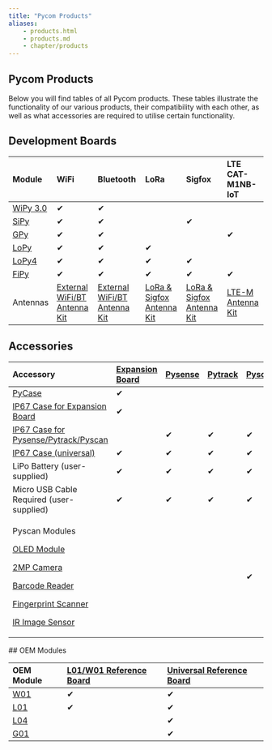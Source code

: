 ```yaml
---
title: "Pycom Products"
aliases:
    - products.html
    - products.md
    - chapter/products
---
```

## Pycom Products

Below you will find tables of all Pycom products. These tables illustrate the functionality of our various products, their compatibility with each other, as well as what accessories are required to utilise certain functionality.

## Development Boards

| Module | WiFi | Bluetooth | LoRa | Sigfox | LTE CAT-M1NB-IoT |
| :--- | :--- | :--- | :--- | :--- | :--- |
| [ WiPy 3.0](datasheets/development/wipy3) | &#10004; | &#10004; |  |  |  |
| [SiPy](datasheets/development/sipy) | &#10004; | &#10004; |  | &#10004; |  |
| [GPy](datasheets/development/gpy) | &#10004; | &#10004; |  |  | &#10004; |
| [LoPy](datasheets/development/lopy) | &#10004; | &#10004; | &#10004; |  |  |
| [LoPy4](datasheets/development/lopy4) | &#10004; | &#10004; | &#10004; | &#10004; |  |
| [FiPy](datasheets/development/fipy) | &#10004; | &#10004; | &#10004; | &#10004; | &#10004; |
| Antennas | [External WiFi/BT Antenna Kit](https://pycom.io/product/external-wifi-antenna/) | [External WiFi/BT Antenna Kit](https://pycom.io/product/external-wifi-antenna/) | [LoRa & Sigfox Antenna Kit](https://pycom.io/product/lora-antenna-kit/) | [LoRa & Sigfox Antenna Kit](https://pycom.io/product/lora-antenna-kit/) | [LTE-M Antenna Kit](https://pycom.io/product/lte-m-antenna-kit/) |

## Accessories

<table>
  <thead>
    <tr>
      <th style="text-align:left">Accessory</th>
      <th style="text-align:left"><a href="datasheets/boards/expansion3.md">Expansion Board</a>
      </th>
      <th style="text-align:left"><a href="datasheets/boards/pysense.md">Pysense</a>
      </th>
      <th style="text-align:left"><a href="datasheets/boards/pytrack.md">Pytrack</a>
      </th>
      <th style="text-align:left"><a href="datasheets/boards/pyscan.md">Pyscan</a>
      </th>
    </tr>
  </thead>
  <tbody>
    <tr>
      <td style="text-align:left"><a href="https://pycom.io/product/pycase/">PyCase</a>
      </td>
      <td style="text-align:left">&#10004;</td>
      <td style="text-align:left"></td>
      <td style="text-align:left"></td>
      <td style="text-align:left"></td>
    </tr>
    <tr>
      <td style="text-align:left"><a href="https://pycom.io/product/ip67-expansion-board-case/">IP67 Case for Expansion Board</a>
      </td>
      <td style="text-align:left">&#10004;</td>
      <td style="text-align:left"></td>
      <td style="text-align:left"></td>
      <td style="text-align:left"></td>
    </tr>
    <tr>
      <td style="text-align:left"><a href="https://pycom.io/product/ip67-case/">IP67 Case for Pysense/Pytrack/Pyscan</a>
      </td>
      <td style="text-align:left"></td>
      <td style="text-align:left">&#10004;</td>
      <td style="text-align:left">&#10004;</td>
      <td style="text-align:left">&#10004;</td>
    </tr>
    <tr>
      <td style="text-align:left"><a href="https://pycom.io/product/universal-ip67-case/">IP67 Case (universal)</a>
      </td>
      <td style="text-align:left">&#10004;</td>
      <td style="text-align:left">&#10004;</td>
      <td style="text-align:left">&#10004;</td>
      <td style="text-align:left">&#10004;</td>
    </tr>
    <tr>
      <td style="text-align:left">LiPo Battery (user-supplied)</td>
      <td style="text-align:left">&#10004;</td>
      <td style="text-align:left">&#10004;</td>
      <td style="text-align:left">&#10004;</td>
      <td style="text-align:left">&#10004;</td>
    </tr>
    <tr>
      <td style="text-align:left">Micro USB Cable Required (user-supplied)</td>
      <td style="text-align:left">&#10004;</td>
      <td style="text-align:left">&#10004;</td>
      <td style="text-align:left">&#10004;</td>
      <td style="text-align:left">&#10004;</td>
    </tr>
    <tr>
      <td style="text-align:left">
        <p>Pyscan Modules</p>
        <p><a href="https://pycom.io/product/oled-screen/">OLED Module</a>
        </p>
        <p><a href="https://pycom.io/product/2mp-camera/">2MP Camera</a>
        </p>
        <p><a href="https://pycom.io/product/barcode-reader">Barcode Reader</a>
        </p>
        <p><a href="https://pycom.io/product/fingerprint-scanner/">Fingerprint Scanner</a>
        </p>
        <p><a href="https://pycom.io/product/infared-image-sensor/">IR Image Sensor</a>
        </p>
      </td>
      <td style="text-align:left"></td>
      <td style="text-align:left"></td>
      <td style="text-align:left"></td>
      <td style="text-align:left">&#10004;</td>
    </tr>
  </tbody>
</table>## OEM Modules

| OEM Module | [L01/W01 Reference Board](datasheets/oem/l01_reference) | [Universal Reference Board](datasheets/oem/universal_reference) |
| :--- | :--- | :--- |
| [W01](datasheets/oem/w01) | &#10004; | &#10004; |
| [L01](datasheets/oem/l01) | &#10004; | &#10004; |
| [L04](datasheets/oem/l04) |  | &#10004; |
| [G01](datasheets/oem/g01) |  | &#10004; |

